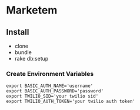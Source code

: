 # Marketem

## Install

- clone
- bundle
- rake db:setup

### Create Environment Variables

```
export BASIC_AUTH_NAME='username'
export BASIC_AUTH_PASSWORD='password'
export TWILIO_SID='your twilio sid'
export TWILIO_AUTH_TOKEN='your twilio auth token'
```
